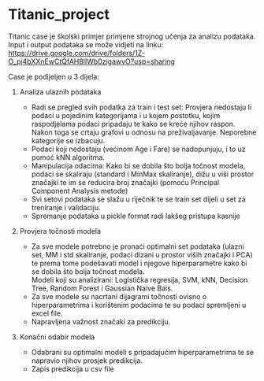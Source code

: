 # Titanic_project
Titanic case je školski primjer primjene strojnog učenja za analizu podataka. Input i output podataka se može vidjeti na linku:
https://drive.google.com/drive/folders/1Z-O_pj4bXXnEwCtQfAH8lIWb0zigawvO?usp=sharing

Case je podijeljen u 3 dijela:

1. Analiza ulaznih podataka
   - Radi se pregled svih podatka za train i test set: Provjera nedostaju li podaci u pojedinim kategorijama i u kojem postotku, kojim raspodjelama podaci 
     pripadaju te kako se kreće njihov raspon. Nakon toga se crtaju grafovi u odnosu na preživaljavanje. Neporebne kategorije se izbacuju. 
   - Podaci koji nedostaju (većinom Age i Fare) se nadopunjuju, i to uz pomoć kNN algoritma. 
   - Manipulacija odacima: Kako bi se dobila što bolja točnost modela, podaci se skaliraju (standard i MinMax skaliranje), dižu u viši prostor značajki
      te im se reducira broj značajki (pomoću Principal Component Analysis metode) 
   - Svi setovi podataka se slažu u riječnik te se train set dijeli u set za treniranje i validaciju. 
   - Spremanje podataka u pickle format radi lakšeg pristupa kasnije

2. Provjera točnosti modela
   - Za sve modele potrebno je pronaći optimalni set podataka (ulazni set, MM i std skaliranje, podaci dizani u prostor viših značajki i PCA) te prema 
      tome  podešavati model i njegove hiperparametre kako bi se dobila što bolja točnost modela.  
      Modeli koji su analizirani: Logistička regresija, SVM, kNN, Decision Tree, Random Forest i Gaussian Naive Bais.   
   - Za sve modele su nacrtani dijagrami točnosti ovisno o hiperparametrima i korištenim podacima te su podaci spremljeni u excel file. 
   - Napravljena važnost značaki za predikciju.
    
3. Konačni odabir modela
   - Odabrani su optimalni modeli s pripadajućim hiperparametrima te se napravio njihov prosjek predikcija.
   - Zapis predikcija u csv file   
